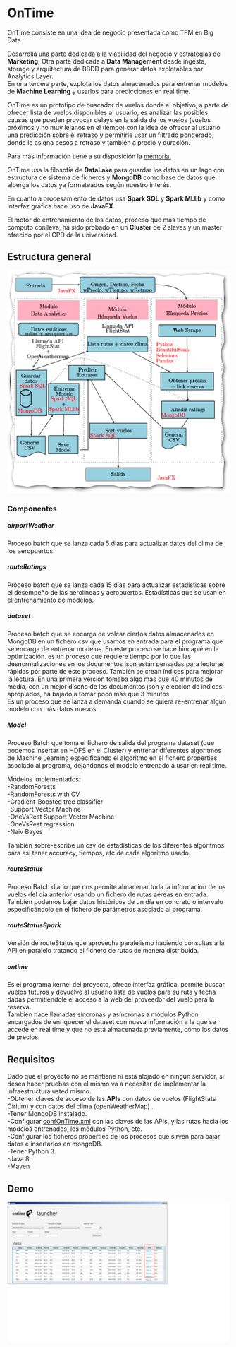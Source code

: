 # OnTime
OnTime consiste en una idea de negocio presentada como TFM en Big Data.  
  
  Desarrolla una parte dedicada a la viabilidad del negocio y estrategias de **Marketing**, Otra parte dedicada a **Data Management** desde ingesta, storage y arquitectura de BBDD para generar datos explotables por Analytics Layer.  
  En una tercera parte, explota los datos almacenados para entrenar modelos de **Machine Learning** y usarlos para predicciones en real time.  
    
OnTime es un prototipo de buscador de vuelos donde el objetivo, a parte de ofrecer lista de vuelos disponibles al usuario, es analizar las posibles causas que pueden provocar delays en la salida de los vuelos (vuelos próximos y no muy lejanos en el tiempo) con la idea de ofrecer al usuario una predicción sobre el retraso y permitirle usar un filtrado ponderado, donde le asigna pesos a retraso y también a precio y duración.  
  
  Para más información tiene a su disposición la [memoria.](https://github.com/adilazh1/TFM_OnTime/blob/master/Memoria/OnTime.pdf)  
  
  OnTime usa la filosofía de **DataLake**  para guardar los datos en un lago con estructura de sistema de ficheros y **MongoDB** como base de datos que alberga los datos ya formateados según nuestro interés.  
  
  En cuanto a procesamiento de datos usa **Spark SQL** y **Spark MLlib** y como interfaz gráfica hace uso de **JavaFX**.  
  
  El motor de entrenamiento de los datos, proceso que más tiempo de cómputo conlleva, ha sido probado en un **Cluster** de 2 slaves y un master ofrecido por el CPD de la universidad.  
  
## Estructura general 
![](https://github.com/adilazh1/TFM_OnTime/blob/master/esquema_ontime.png?raw=true)
### Componentes
##### airportWeather
Proceso batch que se lanza cada 5 días para actualizar datos del clima de los aeropuertos.
##### routeRatings 
Proceso batch que se lanza cada 15 días para actualizar estadísticas sobre el desempeño de las aerolíneas y aeropuertos. Estadísticas que se usan en el entrenamiento de modelos.
##### dataset
Proceso batch que se encarga de volcar ciertos datos almacenados en MongoDB en un fichero csv que usamos en entrada para el programa que se encarga de entrenar modelos. En este proceso se hace hincapié en la optimización. es un proceso que requiere tiempo por lo que las desnormalizaciones en los documentos json están pensadas para lecturas rápidas por parte de este proceso. También se crean índices para mejorar la lectura. En una primera versión tomaba algo mas que 40 minutos de media, con un mejor diseño de los documentos json y elección de índices apropiados, ha bajado a tomar poco más que 3 minutos.  
Es un proceso que se lanza a demanda cuando se quiera re-entrenar algún modelo con más datos nuevos.
##### Model
Proceso Batch que toma el fichero de salida del programa dataset (que podemos insertar en HDFS en el Cluster) y entrenar diferentes algoritmos de Machine Learning especificando el algoritmo en el fichero properties asociado al programa, dejándonos el modelo entrenado a usar en real time.  
  
Modelos implementados:  
-RandomForests  
-RandomForests with CV    
-Gradient-Boosted tree classifier  
-Support Vector Machine  
-OneVsRest Support Vector Machine   
-OneVsRest regression  
-Naiv Bayes  
  
También sobre-escribe un csv de estadísticas de los diferentes algoritmos para así tener accuracy, tiempos, etc de cada algoritmo usado.
##### routeStatus
Proceso Batch diario que nos permite almacenar toda la información de los vuelos del día anterior usando un fichero de rutas aéreas en entrada. También podemos bajar datos históricos de un día en concreto o intervalo especificándolo en el fichero de parámetros asociado al programa.
##### routeStatusSpark
Versión de routeStatus que aprovecha paralelismo haciendo consultas a la API en paralelo tratando el fichero de rutas de manera distribuida.
##### ontime
Es el programa kernel del proyecto, ofrece interfaz gráfica, permite buscar vuelos futuros y devuelve al usuario lista de vuelos para su ruta y fecha dadas permitiéndole el acceso a la web del proveedor del vuelo para la reserva.  
También hace llamadas síncronas y asíncronas a módulos Python encargados de enriquecer el dataset con nueva información a la que se accede en real time y que no está almacenada previamente, cómo los datos de precios.
## Requisitos
Dado que el proyecto no se mantiene ni está alojado en ningún servidor, si desea hacer pruebas con el mismo va a necesitar de implementar la infraestructura usted mismo.  
-Obtener claves de acceso de las **APIs** con datos de vuelos (FlightStats Cirium) y con datos del clima (openWeatherMap) .  
-Tener MongoDB instalado.  
-Configurar [confOnTime.xml](https://github.com/adilazh1/TFM_OnTime/blob/master/Software/ontime/src/main/resources/confOnTime.xml) con las claves de las APIs, y las rutas hacia los modelos entrenados, los módulos Python, etc.  
-Configurar los ficheros properties de los procesos que sirven para bajar datos e insertarlos en mongoDB.  
-Tener Python 3.  
-Java 8.  
-Maven
## Demo
![](https://github.com/adilazh1/TFM_OnTime/blob/master/ontime_launcher.png?raw=true)